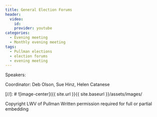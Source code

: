 ```yaml
---
title: General Election Forums
header:
  video:
    id:
    provider: youtube
categories:
  - Evening meeting
  - Monthly evening meeting
tags:
  - Pullman elections
  - election forums
  - evening meeting
---
```


Speakers:

Coordinator: Deb Olson, Sue Hinz, Helen Catanese


[//]: # ![image-center]({{ site.url }}{{ site.baseurl }}/assets/images/


Copyright LWV of Pullman
Written permission required for full or partial embedding

<!---change the title to whatever you want the post to be titled
change the ID out to the end of the youtube link https://youtu.be/r61ARK4Qv9c -->
